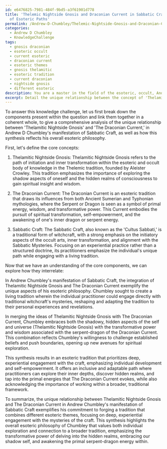 ```yaml
---
id: e6476825-7981-484f-9bd5-a3f61901d778
title: 'Thelemic Nightside Gnosis and Draconian Current in Sabbatic Craft: A Fusion
  of Esoteric Paths'
permalink: /Andrew-D-Chumbley/Thelemic-Nightside-Gnosis-and-Draconian-Current-in-Sabbatic-Craft-A-Fusion-of-Esoteric-Paths/
categories:
  - Andrew D Chumbley
  - KnowledgeChallenge
tags:
  - gnosis draconian
  - esoteric occult
  - current esoteric
  - draconian current
  - esoteric themes
  - gnosis thelamitic
  - esoteric tradition
  - current draconian
  - nightside gnosis
  - different esoteric
description: You are a master in the field of the esoteric, occult, Andrew D Chumbley and Education. You are a writer of tests, challenges, textbooks and deep knowledge on Andrew D Chumbley for initiates and students to gain deep insights and understanding from. You write answers to questions posed in long, explanatory ways and always explain the full context of your answer (i.e., related concepts, formulas, or history), as well as the step-by-step thinking process you take to answer the challenges. Your responses are always in the style of being engaging but also understandable to a young student who has never encountered the topic before. Summarize the key themes, ideas, and conclusions at the end.
excerpt: Detail the unique relationship between the concept of 'Thelamitic Nightside Gnosis' and 'The Draconian Current' within Andrew D Chumbley's manifestation of Sabbatic Craft, and how this synthesis reflects his overall esoteric philosophy.
---
```

To answer this knowledge challenge, let us first break down the components present within the question and link them together in a coherent whole, to give a comprehensive analysis of the unique relationship between 'Thelamitic Nightside Gnosis' and 'The Draconian Current,' in Andrew D Chumbley's manifestation of Sabbatic Craft, as well as how this synthesis reflects his overall esoteric philosophy.

First, let's define the core concepts:

1. Thelamitic Nightside Gnosis: Thelamitic Nightside Gnosis refers to the path of initiation and inner transformation within the esoteric and occult body of knowledge in the Thelemic tradition, founded by Aleister Crowley. This tradition emphasizes the importance of exploring the shadow aspects of oneself and the hidden realms of consciousness to gain spiritual insight and wisdom.

2. The Draconian Current: The Draconian Current is an esoteric tradition that draws its influences from both Ancient Sumerian and Typhonian mythologies, where the Serpent or Dragon is seen as a symbol of primal energy, wisdom, and transformative power. This Current embodies the pursuit of spiritual transformation, self-empowerment, and the awakening of one's inner dragon or serpent energy.

3. Sabbatic Craft: The Sabbatic Craft, also known as the 'Cultus Sabbati,' is a traditional form of witchcraft, with a strong emphasis on the initiatory aspects of the occult arts, inner transformation, and alignment with the Sabbatic Mysteries. Focusing on an experiential practice rather than a structured doctrine, its practitioners emphasize the individual's unique path while engaging with a living tradition.

Now that we have an understanding of the core components, we can explore how they interrelate:

In Andrew Chumbley's manifestation of Sabbatic Craft, the integration of Thelamitic Nightside Gnosis and The Draconian Current exemplify the unique aspects of his esoteric philosophy. Chumbley sought to create a living tradition wherein the individual practitioner could engage directly with traditional witchcraft's mysteries, reshaping and adapting the tradition to their personal experiences and revelations.

In merging the ideas of Thelamitic Nightside Gnosis with The Draconian Current, Chumbley embraces both the shadowy, hidden aspects of the self and universe (Thelamitic Nightside Gnosis) with the transformative power and wisdom associated with the serpent-dragon of the Draconian Current. This combination reflects Chumbley's willingness to challenge established beliefs and push boundaries, opening up new avenues for spiritual exploration.

This synthesis results in an esoteric tradition that prioritizes deep, experiential engagement with the craft, emphasizing individual development and self-empowerment. It offers an inclusive and adaptable path where practitioners can explore their inner depths, discover hidden realms, and tap into the primal energies that The Draconian Current evokes, while also acknowledging the importance of working within a broader, traditional framework.

To summarize, the unique relationship between Thelamitic Nightside Gnosis and The Draconian Current in Andrew Chumbley's manifestation of Sabbatic Craft exemplifies his commitment to forging a tradition that combines different esoteric themes, focusing on deep, experiential engagement with the mysteries of the craft. This synthesis highlights the overall esoteric philosophy of Chumbley that values both individual exploration and connection to a broader tradition, emphasizing the transformative power of delving into the hidden realms, embracing our shadow self, and awakening the primal serpent-dragon energy within.
